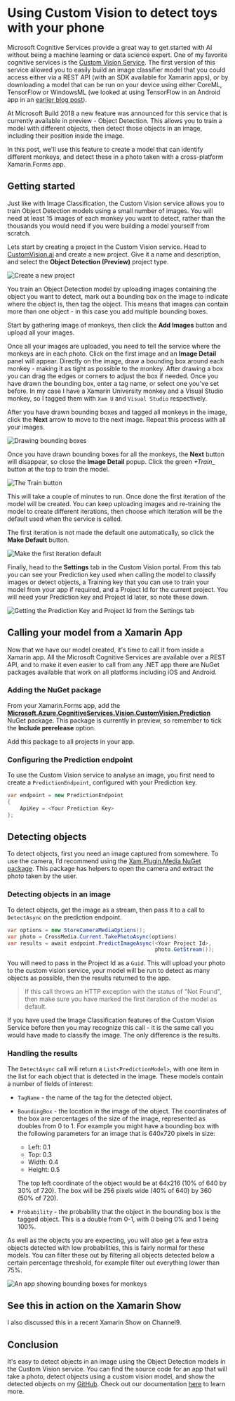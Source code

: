 # Using Custom Vision to detect toys with your phone

Microsoft Cognitive Services provide a great way to get started with AI without being a machine learning or data science expert. One of my favorite cognitive services is the [Custom Vision Service](https://customvision.ai/?WT.mc_id=objectdetection-xamarinblog-jabenn). The first version of this service allowed you to easily build an image classifier model that you could access either via a REST API (with an SDK available for Xamarin apps), or by downloading a model that can be run on your device using either CoreML, TensorFlow or WindowsML (we looked at using TensorFlow in an Android app in an [earlier blog post](https://blog.xamarin.com/android-apps-tensorflow/?WT.mc_id=objectdetection-xamarinblog-jabenn)).

At Microsoft Build 2018 a new feature was announced for this service that is currently available in preview - Object Detection. This allows you to train a model with different objects, then detect those objects in an image, including their position inside the image.

In this post, we'll use this feature to create a model that can identify different monkeys, and detect these in a photo taken with a cross-platform Xamarin.Forms app.

## Getting started

Just like with Image Classification, the Custom Vision service allows you to train Object Detection models using a small number of images. You will need at least 15 images of each monkey you want to detect, rather than the thousands you would need if you were building a model yourself from scratch.

Lets start by creating a project in the Custom Vision service. Head to [CustomVision.ai](https://customvision.ai/?WT.mc_id=objectdetection-xamarinblog-jabenn) and create a new project. Give it a name and description, and select the __Object Detection (Preview)__ project type.

![Create a new project](./Images/BlogPost-NewProject.png)

You train an Object Detection model by uploading images containing the object you want to detect, mark out a bounding box on the image to indicate where the object is, then tag the object. This means that images can contain more than one object - in this case you add multiple bounding boxes.

Start by gathering image of monkeys, then click the __Add Images__ button and upload all your images.

Once all your images are uploaded, you need to tell the service where the monkeys are in each photo. Click on the first image and an __Image Detail__ panel will appear. Directly on the image, draw a bounding box around each monkey - making it as tight as possible to the monkey. After drawing a box you can drag the edges or corners to adjust the box if needed. Once you have drawn the bounding box, enter a tag name, or select one you've set before. In my case I have a Xamarin University monkey and a Visual Studio monkey, so I tagged them with `Xam U` and `Visual Studio` respectively.

After you have drawn bounding boxes and tagged all monkeys in the image, click the __Next__ arrow to move to the next image. Repeat this process with all your images.

![Drawing bounding boxes](./Images/BlogPost-CreateBoundingBox.gif)

Once you have drawn bounding boxes for all the monkeys, the __Next__ button will disappear, so close the __Image Detail__ popup. Click the green _+Train__ button at the top to train the model.

![The Train button](./Images/BlogPost-TrainButton.png)

This will take a couple of minutes to run. Once done the first iteration of the model will be created. You can keep uploading images and re-training the model to create different iterations, then choose which iteration will be the default used when the service is called.

The first iteration is not made the default one automatically, so click the __Make Default__ button.

![Make the first iteration default](./Images/BlogPost-MakeDefaultButton.png)

Finally, head to the __Settings__ tab in the Custom Vision portal. From this tab you can see your Prediction key used when calling the model to classify images or detect objects, a Training key that you can use to train your model from your app if required, and a Project Id for the current project. You will need your Prediction key and Project Id later, so note these down.

![Getting the Prediction Key and Project Id from the Settings tab](./Images/BlogPost-Keys.png)

## Calling your model from a Xamarin App

Now that we have our model created, it's time to call it from inside a Xamarin app. All the Microsoft Cognitive Services are available over a REST API, and to make it even easier to call from any .NET app there are NuGet packages available that work on all platforms including iOS and Android.

### Adding the NuGet package

From your Xamarin.Forms app, add the [__Microsoft.Azure.CognitiveServices.Vision.CustomVision.Prediction__](https://www.nuget.org/packages/Microsoft.Azure.CognitiveServices.Vision.CustomVision.Prediction) NuGet package. This package is currently in preview, so remember to tick the __Include prerelease__ option.

Add this package to all projects in your app.

### Configuring the Prediction endpoint

To use the Custom Vision service to analyse an image, you first need to create a `PredictionEndpoint`, configured with your Prediction key.

```cs
var endpoint = new PredictionEndpoint
{
    ApiKey = <Your Prediction Key>
};
```

## Detecting objects

To detect objects, first you need an image captured from somewhere. To use the camera, I’d recommend using the [Xam.Plugin.Media NuGet package](https://www.nuget.org/packages/Xam.Plugin.Media/). This package has helpers to open the camera and extract the photo taken by the user.

### Detecting objects in an image

To detect objects, get the image as a stream, then pass it to a call to `DetectAsync` on the prediction endpoint.

```cs
var options = new StoreCameraMediaOptions();
var photo = CrossMedia.Current.TakePhotoAsync(options)
var results = await endpoint.PredictImageAsync(<Your Project Id>,
                                               photo.GetStream());
```

You will need to pass in the Project Id as a `Guid`. This will upload your photo to the custom vision service, your model will be run to detect as many objects as possible, then the results returned to the app.

> If this call throws an HTTP exception with the status of "Not Found", then make sure you have marked the first iteration of the model as default.

If you have used the Image Classification features of the Custom Vision Service before then you may recognize this call - it is the same call you would have made to classify the image. The only difference is the results.

### Handling the results

The `DetectAsync` call will return a `List<PredictionModel>`, with one item in the list for each object that is detected in the image. These models contain a number of fields of interest:

* `TagName` - the name of the tag for the detected object.
* `BoundingBox` - the location in the image of the object. The coordinates of the box are percentages of the size of the image, represented as doubles from 0 to 1. For example you might have a bounding box with the following parameters for an image that is 640x720 pixels in size:
  
  * Left: 0.1
  * Top: 0.3
  * Width: 0.4
  * Height: 0.5

  The top left coordinate of the object would be at 64x216 (10% of 640 by 30% of 720). The box will be 256 pixels wide (40% of 640) by 360 (50% of 720).

* `Probability` - the probability that the object in the bounding box is the tagged object. This is a double from 0-1, with 0 being 0% and 1 being 100%.

As well as the objects you are expecting, you will also get a few extra objects detected with low probabilities, this is fairly normal for these models. You can filter these out by filtering all objects detected below a certain percentage threshold, for example filter out everything lower than 75%.

![An app showing bounding boxes for monkeys](./Images/ToyDetected.jpg)

## See this in action on the Xamarin Show

I also discussed this in a recent Xamarin Show on Channel9.

<!-- Xamarin Show link goes in here -->

## Conclusion

It's easy to detect objects in an image using the Object Detection models in the Custom Vision service. You can find the source code for an app that will take a photo, detect objects using a custom vision model, and show the detected objects on my [GitHub](https://github.com/jimbobbennett/ObjectDetector). Check out our documentation [here](https://aka.ms/XamObjectDetection) to learn more.